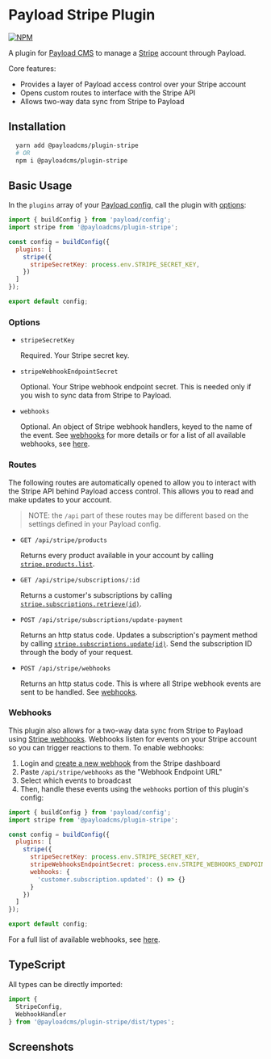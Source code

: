 # Payload Stripe Plugin

[![NPM](https://img.shields.io/npm/v/@payloadcms/plugin-stripe)](https://www.npmjs.com/package/@payloadcms/plugin-stripe)

A plugin for [Payload CMS](https://github.com/payloadcms/payload) to manage a [Stripe](https://stripe.com/) account through Payload.

Core features:
  - Provides a layer of Payload access control over your Stripe account
  - Opens custom routes to interface with the Stripe API
  - Allows two-way data sync from Stripe to Payload

## Installation

```bash
  yarn add @payloadcms/plugin-stripe
  # OR
  npm i @payloadcms/plugin-stripe
```

## Basic Usage

In the `plugins` array of your [Payload config](https://payloadcms.com/docs/configuration/overview), call the plugin with [options](#options):

```js
import { buildConfig } from 'payload/config';
import stripe from '@payloadcms/plugin-stripe';

const config = buildConfig({
  plugins: [
    stripe({
      stripeSecretKey: process.env.STRIPE_SECRET_KEY,
    })
  ]
});

export default config;
```

### Options

- `stripeSecretKey`

  Required. Your Stripe secret key.

- `stripeWebhookEndpointSecret`

  Optional. Your Stripe webhook endpoint secret. This is needed only if you wish to sync data from Stripe to Payload.

- `webhooks`

  Optional. An object of Stripe webhook handlers, keyed to the name of the event. See [webhooks](#webhooks) for more details or for a list of all available webhooks, see [here](https://stripe.com/docs/cli/trigger#trigger-event).

### Routes

The following routes are automatically opened to allow you to interact with the Stripe API behind Payload access control. This allows you to read and make updates to your account.

>NOTE: the `/api` part of these routes may be different based on the settings defined in your Payload config.

- `GET /api/stripe/products`

  Returns every product available in your account by calling [`stripe.products.list`](https://stripe.com/docs/api/products/list).

- `GET /api/stripe/subscriptions/:id`

  Returns a customer's subscriptions by calling [`stripe.subscriptions.retrieve(id)`](https://stripe.com/docs/api/subscriptions/list).

- `POST /api/stripe/subscriptions/update-payment`

  Returns an http status code. Updates a subscription's payment method by calling [`stripe.subscriptions.update(id)`](https://stripe.com/docs/api/subscriptions/update). Send the subscription ID through the body of your request.

- `POST /api/stripe/webhooks`

  Returns an http status code. This is where all Stripe webhook events are sent to be handled. See [webhooks](#webhooks).

### Webhooks

This plugin also allows for a two-way data sync from Stripe to Payload using [Stripe webhooks](https://stripe.com/docs/webhooks). Webhooks listen for events on your Stripe account so you can trigger reactions to them. To enable webhooks:

1. Login and [create a new webhook](https://dashboard.stripe.com/test/webhooks/create) from the Stripe dashboard
1. Paste `/api/stripe/webhooks` as the "Webhook Endpoint URL"
1. Select which events to broadcast
1. Then, handle these events using the `webhooks` portion of this plugin's config:

```js
import { buildConfig } from 'payload/config';
import stripe from '@payloadcms/plugin-stripe';

const config = buildConfig({
  plugins: [
    stripe({
      stripeSecretKey: process.env.STRIPE_SECRET_KEY,
      stripeWebhooksEndpointSecret: process.env.STRIPE_WEBHOOKS_ENDPOINT_SECRET,
      webhooks: {
        'customer.subscription.updated': () => {}
      }
    })
  ]
});

export default config;
```

For a full list of available webhooks, see [here](https://stripe.com/docs/cli/trigger#trigger-event).

## TypeScript

All types can be directly imported:

```js
import {
  StripeConfig,
  WebhookHandler
} from '@payloadcms/plugin-stripe/dist/types';
```

## Screenshots

  <!-- ![screenshot 1](https://github.com/@payloadcms/plugin-stripe/blob/main/images/screenshot-1.jpg?raw=true) -->
